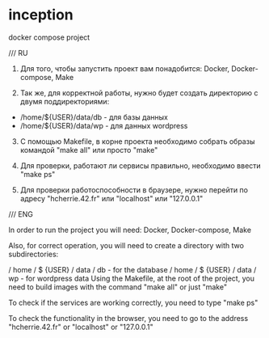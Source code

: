 # inception
docker compose project

///       RU

1. Для того, чтобы запустить проект вам понадобится: Docker, Docker-compose, Make

2. Так же, для корректной работы, нужно будет создать директорию с двумя поддиректориями:
- /home/${USER}/data/db - для базы данных
- /home/${USER}/data/wp - для данных wordpress

3. C помощью Makefile, в корне проекта необходимо собрать образы командой "make all" или просто "make"

4. Для проверки, работают ли сервисы правильно, необходимо ввести "make ps"

5. Для проверки работоспособности в браузере, нужно перейти по адресу "hcherrie.42.fr" или "localhost" или "127.0.0.1"

///       ENG

In order to run the project you will need: Docker, Docker-compose, Make

Also, for correct operation, you will need to create a directory with two subdirectories:

/ home / $ {USER} / data / db - for the database
/ home / $ {USER} / data / wp - for wordpress data
Using the Makefile, at the root of the project, you need to build images with the command "make all" or just "make"

To check if the services are working correctly, you need to type "make ps"

To check the functionality in the browser, you need to go to the address "hcherrie.42.fr" or "localhost" or "127.0.0.1"
